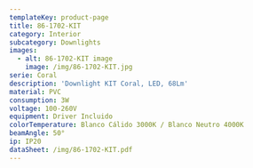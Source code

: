 ```yaml
---
templateKey: product-page
title: 86-1702-KIT
category: Interior
subcategory: Downlights
images:
  - alt: 86-1702-KIT image
    image: /img/86-1702-KIT.jpg
serie: Coral
description: 'Downlight KIT Coral, LED, 68Lm'
material: PVC
consumption: 3W
voltage: 100-260V
equipment: Driver Incluido
colorTemperature: Blanco Cálido 3000K / Blanco Neutro 4000K
beamAngle: 50°
ip: IP20
dataSheet: /img/86-1702-KIT.pdf
---
```


